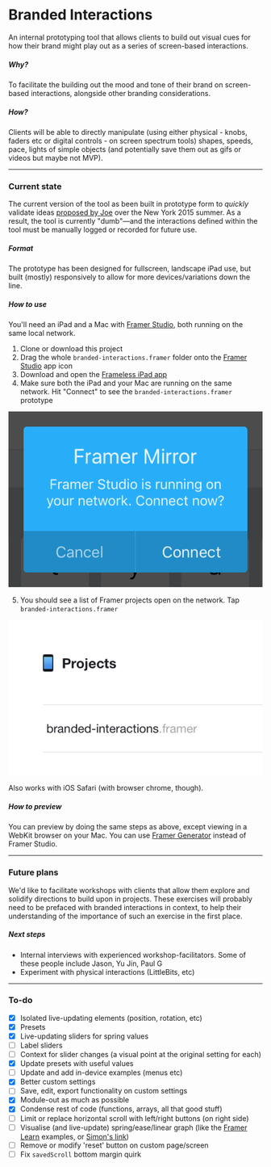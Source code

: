 # Branded Interactions
An internal prototyping tool that allows clients to build out visual cues for how their brand might play out as a series of screen-based interactions.

##### Why?
To facilitate the building out the mood and tone of their brand on screen-based interactions, alongside other branding considerations.

##### How?
Clients will be able to directly manipulate (using either physical - knobs, faders etc or digital controls - on screen spectrum tools) shapes, speeds, pace, lights of simple objects (and potentially save them out as gifs or videos but maybe not MVP).

***

### Current state
The current version of the tool as been built in prototype form to *quickly* validate ideas [proposed by Joe](https://docs.google.com/a/ustwo.com/document/d/19qUv0BSxZoihyoiLQi-Y1dvAGcc5_rFYiQIodabg58A/edit?usp=sharing) over the New York 2015 summer. As a result, the tool is currently "dumb"—and the interactions defined within the tool must be manually logged or recorded for future use.

##### Format
The prototype has been designed for fullscreen, landscape iPad use, but built (mostly) responsively to allow for more devices/variations down the line.

##### How to use
You'll need an iPad and a Mac with [Framer Studio](http://framerjs.com), both running on the same local network.
1. Clone or download this project
2. Drag the whole `branded-interactions.framer` folder onto the [Framer Studio](http://framerjs.com) app icon
3. Download and open the [Frameless iPad app](https://itunes.apple.com/us/app/frameless-full-screen-web/id933580264?mt=8)
4. Make sure both the iPad and your Mac are running on the same network. Hit "Connect" to see the `branded-interactions.framer` prototype

![connect](img/connect.png)

5. You should see a list of  Framer projects open on the network. Tap `branded-interactions.framer`

![projects](img/projects.png)

Also works with iOS Safari (with browser chrome, though).

##### How to preview
You can preview by doing the same steps as above, except viewing in a WebKit browser on your Mac. You can use [Framer Generator](https://github.com/koenbok/Framer) instead of Framer Studio.

***

### Future plans
We'd like to facilitate workshops with clients that allow them explore and solidify directions to build upon in projects. These exercises will probably need to be prefaced with branded interactions in context, to help their understanding of the importance of such an exercise in the first place.

##### Next steps
- Internal interviews with experienced workshop-facilitators. Some of these people include Jason, Yu Jin, Paul G
- Experiment with physical interactions (LittleBits, etc)

***

### To-do
- [x] Isolated live-updating elements (position, rotation, etc)
- [x] Presets
- [x] Live-updating sliders for spring values
- [ ] Label sliders
- [ ] Context for slider changes (a visual point at the original setting for each)
- [x] Update presets with useful values
- [ ] Update and add in-device examples (menus etc)
- [x] Better custom settings
- [ ] Save, edit, export functionality on custom settings
- [x] Module-out as much as possible
- [x] Condense rest of code (functions, arrays, all that good stuff)
- [ ] Limit or replace horizontal scroll with left/right buttons (on right side)
- [ ] Visualise (and live-update) spring/ease/linear graph (like the [Framer Learn](http://framerjs.com/learn/basics/animation/) examples, or [Simon's link](http://hosted.zeh.com.br/mctween/animationtypes.html))
- [ ] Remove or modify 'reset' button on custom page/screen
- [ ] Fix `savedScroll` bottom margin quirk
